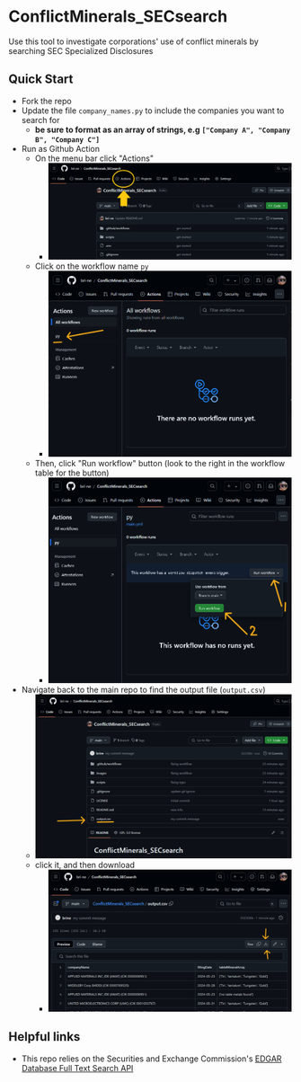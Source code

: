 # ConflictMinerals_SECsearch
Use this tool to investigate corporations' use of conflict minerals by searching SEC Specialized Disclosures 

## Quick Start

* Fork the repo
* Update the file `company_names.py` to include the companies you want to search for
  * **be sure to format as an array of strings, e.g `["Company A", "Company B", "Company C"]`**
* Run as Github Action
  * On the menu bar click "Actions" 
    * ![screenshot showing the menu bar, with the actions button circled](images/ss_1.PNG)
  * Click on the workflow name `py`
    * ![screenshot showing workflowname](images/ss_2.PNG)
  * Then, click "Run workflow" button (look to the right in the workflow table for the button)
    * ![screenshot showing run workflow button](images/ss_3.PNG)
* Navigate back to the main repo to find the output file (`output.csv`)
  * ![screenshot showing repo with output file circled](images/ss_4.PNG)
  * click it, and then download
    * ![screenshot showing file download button](images/ss_5.PNG)

## Helpful links 

* This repo relies on the Securities and Exchange Commission's [EDGAR Database Full Text Search API](https://sec-api.io/docs/full-text-search-api)
